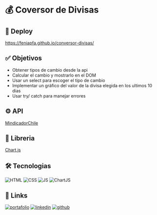 # 💰 Coversor de Divisas

## 🚀 Deploy

https://feniapfa.github.io/conversor-divisas/

## ✅ Objetivos
- Obtener tipos de cambio desde la api
- Calcular el cambio y mostrarlo en el DOM
- Usar un select para escoger el tipo de cambio
- Implementar un gráfico del valor de la divisa elegida en los ultimos 10 dias
- Usar try/ catch para manejar errores

## ⚙ API

[MindicadorChile](https://mindicador.cl/)

## 📁 Libreria
[Chart.js](https://www.chartjs.org/)

## 🛠 Tecnologias
![HTML](https://img.shields.io/badge/html5-%23E34F26.svg?style=for-the-badge&logo=html5&logoColor=white)
![CSS](https://img.shields.io/badge/css3-%231572B6.svg?style=for-the-badge&logo=css3&logoColor=white)
![JS](https://img.shields.io/badge/javascript-%23323330.svg?style=for-the-badge&logo=javascript&logoColor=%23F7DF1E)
![ChartJS](https://img.shields.io/badge/chart.js-F5788D.svg?style=for-the-badge&logo=chart.js&logoColor=white)

## 🔗 Links
[![portafolio](https://img.shields.io/badge/-Portfolio-lightblue?style=for-the-badge)](https://feniapfa.dev/)
[![linkedin](https://img.shields.io/badge/linkedin-0A66C2?style=for-the-badge&logo=linkedin&logoColor=white)](https://www.linkedin.com/in/fernanda-aguilar-p/)
[![github](https://camo.githubusercontent.com/cca71357fe98ec5f8cd6ebab9044ad2901f4b64ebda379ac81608ed9f1caa1a0/68747470733a2f2f696d672e736869656c64732e696f2f7374617469632f76313f7374796c653d666f722d7468652d6261646765266d6573736167653d47697448756226636f6c6f723d313831373137266c6f676f3d476974487562266c6f676f436f6c6f723d464646464646266c6162656c3d)](https://github.com/FeniaPfa)
